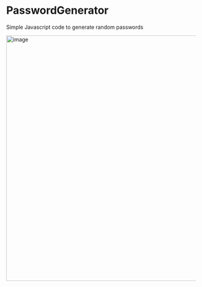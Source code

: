 # PasswordGenerator

Simple Javascript code to generate random passwords

<img width="654" alt="image" src="https://github.com/hennasingh/PasswordGenerator/assets/22836317/7376d6f7-8f35-4b0a-b6b5-092dc17e83e0">
